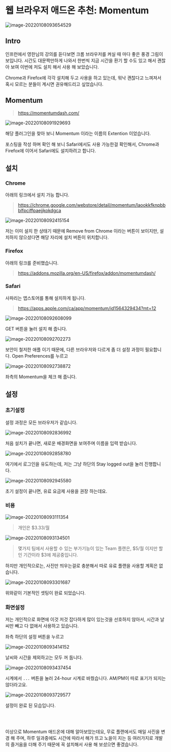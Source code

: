 # 웹 브라우저 애드온 추천: Momentum

![image-20220108093654529](https://raw.githubusercontent.com/Shane-Park/mdblog/main/development/webBrowser/momentum.assets/image-20220108093654529.png)

## Intro

인프런에서 영한님의 강의를 듣다보면 크롬 브라우저를 켜실 때 마다 좋은 풍경 그림이 보입니다. 시간도 대문짝만하게 나와서 한번씩 지금 시간을 환기 할 수도 있고 해서 괜찮아 보여 이번에 저도 설치 해서 사용 해 보았습니다.

Chrome과 Firefox에 각각 설치해 두고 사용을 하고 있는데, 워낙 괜찮다고 느껴져서 혹시 모르는 분들이 계시면 권유해드리고 싶었습니다.

## Momentum

> https://momentumdash.com/

![image-20220108091929693](https://raw.githubusercontent.com/Shane-Park/mdblog/main/development/webBrowser/momentum.assets/image-20220108091929693.png)

해당 플러그인을 찾아 보니 Momentum 이라는 이름의 Extention 이었습니다.

포스팅을 작성 하며 확인 해 보니 Safari에서도 사용 가능한걸 확인해서, Chrome과 Firefox에 이어서 Safari에도 설치하려고 합니다.

## 설치

### Chrome

아래의 링크에서 설치 가능 합니다.

> https://chrome.google.com/webstore/detail/momentum/laookkfknpbbblfpciffpaejjkokdgca

![image-20220108092415154](https://raw.githubusercontent.com/Shane-Park/mdblog/main/development/webBrowser/momentum.assets/image-20220108092415154.png)

저는 이미 설치 한 상태기 때문에 Remove from Chrome 이라는 버튼이 보이지만, 설치하지 않으셨다면 해당 자리에 설치 버튼이 위치합니다.

### Firefox

아래의 링크를 준비했습니다.

> https://addons.mozilla.org/en-US/firefox/addon/momentumdash/

### Safari

사파리는 앱스토어를 통해 설치하게 됩니다.

> https://apps.apple.com/ca/app/momentum/id1564329434?mt=12

![image-20220108092608099](https://raw.githubusercontent.com/Shane-Park/mdblog/main/development/webBrowser/momentum.assets/image-20220108092608099.png)

GET 버튼을 눌러 설치 해 줍니다.

![image-20220108092702273](https://raw.githubusercontent.com/Shane-Park/mdblog/main/development/webBrowser/momentum.assets/image-20220108092702273.png)

보안이 철저한 애플 이기 때문에, 다른 브라우저와 다르게 좀 더 설정 과정이 필요합니다. Open Preferences를 누르고

![image-20220108092738872](https://raw.githubusercontent.com/Shane-Park/mdblog/main/development/webBrowser/momentum.assets/image-20220108092738872.png)

좌측의 Momentum을 체크 해 줍니다.

## 설정

### 초기설정

설정 과정은 모든 브라우저가 같습니다.

![image-20220108092836992](https://raw.githubusercontent.com/Shane-Park/mdblog/main/development/webBrowser/momentum.assets/image-20220108092836992.png)

처음 설치가 끝나면, 새로운 배경화면을 보여주며 이름을 입력 받습니다.

![image-20220108092858780](https://raw.githubusercontent.com/Shane-Park/mdblog/main/development/webBrowser/momentum.assets/image-20220108092858780.png)

여기에서 로그인을 유도하는데, 저는 그냥 하단의 Stay logged out을 눌러 진행합니다.

![image-20220108092945580](https://raw.githubusercontent.com/Shane-Park/mdblog/main/development/webBrowser/momentum.assets/image-20220108092945580.png)

초기 설정이 끝나면, 유료 요금제 사용을 권장 하는데요. 

### 비용

![image-20220108093111354](https://raw.githubusercontent.com/Shane-Park/mdblog/main/development/webBrowser/momentum.assets/image-20220108093111354.png)

> 개인은 $3.33/월

![image-20220108093134501](https://raw.githubusercontent.com/Shane-Park/mdblog/main/development/webBrowser/momentum.assets/image-20220108093134501.png)

> 몇가지 팀에서 사용할 수 있는 부가기능이 있는 Team 플랜은, $5/월 이지만 할인 기간이라 $3에 제공중입니다.

하지만 개인적으로는, 사진만 띄우는걸로 충분해서 따로 유료 플랜을 사용할 계획은 없습니다.

![image-20220108093301687](https://raw.githubusercontent.com/Shane-Park/mdblog/main/development/webBrowser/momentum.assets/image-20220108093301687.png)

위와같이 기본적인 셋팅이 완료 되었습니다.

### 화면설정

저는 개인적으로 화면에 이것 저것 잡다하게 많이 있는것을 선호하지 않아서, 시간과 날씨만 빼고 다 없애서 사용하고 있습니다.

좌측 하단의 설정 버튼을 누르고

![image-20220108093414152](https://raw.githubusercontent.com/Shane-Park/mdblog/main/development/webBrowser/momentum.assets/image-20220108093414152.png)

날씨와 시간을 제외하고는 모두 꺼 둡니다.

![image-20220108093437454](https://raw.githubusercontent.com/Shane-Park/mdblog/main/development/webBrowser/momentum.assets/image-20220108093437454.png)

시계에서 `...` 버튼을 눌러 24-hour 시계로 바꿨습니다. AM/PM이 따로 표기가 되지는 않더라고요.

![image-20220108093729577](https://raw.githubusercontent.com/Shane-Park/mdblog/main/development/webBrowser/momentum.assets/image-20220108093729577.png)

설정이 완료 된 모습입니다.

<br><br>

이상으로 Momentum 애드온에 대해 알아보았는데요, 무료 플랜에서도 매일 사진을 변경 해 주며, 하루 일과중에도 시간에 따라서 해가 뜨고 노을이 지는 등 여러가지로 개발의 즐거움을 더해 주기 때문에 꼭 설치해서 사용 해 보셨으면 좋겠습니다.